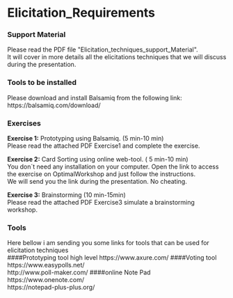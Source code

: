 # Elicitation_Requirements


<h3>Support Material</h3>
Please read the PDF file "Elicitation_techniques_support_Material".<br />
It will cover in more details all the elicitations techniques that we will discuss during the presentation.<br />

<h3>Tools to be installed</h3>
Please download and install Balsamiq from the following link:<br />
https://balsamiq.com/download/<br />

<h3> Exercises</h3>
<b>Exercise 1:</b> Prototyping using Balsamiq. (5 min-10 min)</br >
Please read the attached PDF Exercise1 and complete the exercise.<br />


<b>Exercise 2:</b> Card Sorting using online web-tool. ( 5 min-10 min)</br >
You don´t need any installation on your computer. Open the link to access the exercise on OptimalWorkshop and just follow the instructions.<br />
We will send you the link during the presentation. No cheating.<br />

<b>Exercise 3:</b> Brainstorming  (10 min-15min)</br >
Please read the attached PDF Exercise3 simulate a brainstorming workshop.<br />

<h3>Tools</h3>
Here bellow i am sending you some links for tools that can be used for elicitation techniques<br />
####Prototyping tool high level
https://www.axure.com/
####Voting tool 
https://www.easypolls.net/<br />
http://www.poll-maker.com/
####online Note Pad
https://www.onenote.com/<br />
https://notepad-plus-plus.org/

